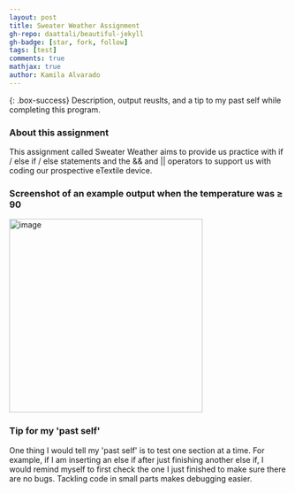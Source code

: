 ```yaml
---
layout: post
title: Sweater Weather Assignment
gh-repo: daattali/beautiful-jekyll
gh-badge: [star, fork, follow]
tags: [test]
comments: true
mathjax: true
author: Kamila Alvarado
---
```


{: .box-success}
Description, output reuslts, and a tip to my past self while completing this program.

### About this assignment
This assignment called Sweater Weather aims to provide us practice with if / else if / else statements and the && and || operators to support us with coding our prospective eTextile device.


### Screenshot of an example output when the temperature was ≥ 90
<img src="https://kamila-alvarado.github.io/assets/img/swoutput.png" alt="image" width="350"/>

### Tip for my 'past self'
One thing I would tell my 'past self' is to test one section at a time. For example, if I am inserting an else if after just finishing another else if, I would remind myself to first check the one I just finished to make sure there are no bugs. Tackling code in small parts makes debugging easier.
